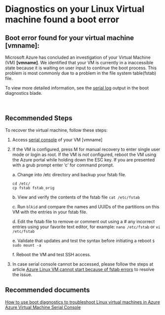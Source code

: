 <properties
	pageTitle="VM boot error"
	description="Linux VM waiting on input"
	infoBubbleText="Found a file system table related issue. See details on the right."
	service="microsoft.compute"
	resource="virtualmachines"
	authors="craigwiand"
	displayOrder="1"
	articleId="VMCannotSSH_D798E6ED-7353-480D-8825-51C2729DD5BA"
	diagnosticScenario="CantSSH"
	selfHelpType="diagnostics"
	supportTopicIds="32411835"
	resourceTags="linux"
	productPesIds="15571"
	cloudEnvironments="public"
/>

# Diagnostics on your Linux Virtual machine found a boot error 
<!--issueDescription-->
## **Boot error found for your virtual machine <!--$vmname-->[vmname]<!--/$vmname-->:**
Microsoft Azure has concluded an investigation of your Virtual Machine (VM) <!--$vmname-->**[vmname]**<!--/$vmname-->. We identified that your VM is currently in a inaccessible state because it is waiting on user input to continue the boot process.  This problem is most commonly due to a problem in the file system table(fstab) file.  

To view more detailed information, see the [serial log](data-blade:Microsoft_Azure_Classic_Compute.VirtualMachineSerialConsoleLogBlade) output in the boot diagnostics blade.
<!--/issueDescription-->
   
## **Recommended Steps**
To recover the virtual machine, follow these steps:

1. Access [serial console](data-blade:Microsoft_Azure_Compute.VirtualMachineSerialConsoleBlade) of your VM <!--$vmname-->[vmname]<!--/$vmname-->

2. If the VM is configured, press M for manual recovery to enter single user mode or login as root.  If the VM is not configured, reboot the VM using the Azure portal while holding down the ESC key.  If you are presented with a grub prompt enter ‘c’ for command prompt.

	a. Change into /etc directory and backup your fstab file.
	```
	cd /etc/
	cp fstab fstab_orig
	```
	b. View and verify the contents of the fstab file `cat /etc/fstab`

	c. Run `blkid` and compare the names and UUIDs of the partitions on this VM with the entries in your fstab file.  

	d. Edit the fstab file to remove or comment out using a # any incorrect entries using your favorite text editor, for example:
`nano /etc/fstab` or `vi /etc/fstab`

	e. Validate that updates and test the syntax before initiating a reboot `$ sudo mount -a`

	f. Reboot the VM and test SSH access.

3. In case serial console cannot be accessed, please follow the steps at article [Azure Linux VM cannot start because of fstab errors](https://support.microsoft.com/help/3206699) to resolve the issue.

## **Recommended documents**
[How to use boot diagnostics to troubleshoot Linux virtual machines in Azure](https://docs.microsoft.com/en-us/azure/virtual-machines/linux/boot-diagnostics)<br>
[Azure Virtual Machine Serial Console](http://aka.ms/serialconsolehelp)
